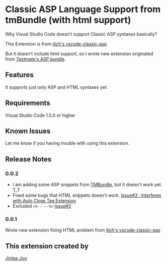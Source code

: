 # Classic ASP Language Support from tmBundle (with html support)

Why Visual Studio Code doesn't support Classic ASP syntaxes basically?

This Extension is from [ilich's vscode-classic-asp](https://github.com/ilich/vscode-classic-asp)

But it doesn't include html support, so I wrote new extension originated from [Textmate's ASP bundle](https://github.com/textmate/asp.tmbundle).


## Features

It supports just only ASP and HTML syntaxes yet.

## Requirements

Visual Studio Code 1.5.0 or higher

## Known Issues

Let me know if you having trouble with using this extension.

## Release Notes

### 0.0.2

- I am adding some ASP snippets from [TMBundle](https://github.com/textmate/asp.tmbundle), but it doesn't work yet. T_T
- Fixed some bugs that HTML snippets doesn't work. [Issue#3 : Interferes with Auto Close Tag Extension](https://github.com/jtjoo/vscode-classic-asp-html/issues/3)
- Excluded `<%-- --%>` [Issue#2](https://github.com/jtjoo/vscode-classic-asp-html/issues/2)

### 0.0.1

Wrote new extension fixing HTML problem from [ilich's vscode-classic-asp](https://github.com/ilich/vscode-classic-asp)


## This extension created by

[Jintae Joo](http://github.com/jtjoo)